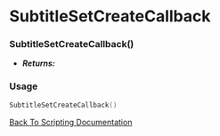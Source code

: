 # SubtitleSetCreateCallback

### SubtitleSetCreateCallback()
- ***Returns:*** 

### Usage

```Lua
SubtitleSetCreateCallback()
```


[Back To Scripting Documentation](../README.md)
